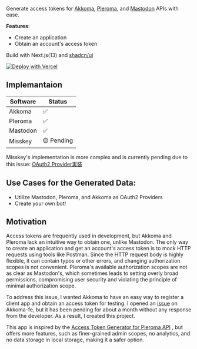 Generate access tokens for [Akkoma](https://akkoma.social/), [Pleroma](https://pleroma.social/), and [Mastodon](https://joinmastodon.org/) APIs with ease.

**Features**:
- Create an application
- Obtain an account's access token

Build with Next.js(13) and [shadcn/ui](https://ui.shadcn.com/)

[![Deploy with Vercel](https://vercel.com/button)](https://vercel.com/new/clone?repository-url=https%3A%2F%2Fgithub.com%2FSevichecc%2FM-OAuth&project-name=m-oauth&repository-name=M-OAuth&demo-title=M-OAuth&demo-description=Access%20token%20generator%20for%20Akkoma%2C%20Pleroma%2C%20Mastodon%20APIs.&demo-url=https%3A%2F%2Fm-oauth.seviche.cc&demo-image=https%3A%2F%2Fm-oauth.seviche.cc%2Fog.png)
## Implemantaion

| Software | Status     |
| -------- | ---------- |
| Akkoma   | ✅         |
| Pleroma  | ✅         |
| Mastodon | ✅         |
| Misskey  | 🟡 Pending |


Misskey's implementation is more complex and is currently pending due to this issue: [OAuth2 Provider実装](https://github.com/misskey-dev/misskey/issues/8262)

## Use Cases for the Generated Data:
- Utilize Mastodon, Pleroma, and Akkoma as OAuth2 Providers
- Create your own bot!

## Motivation

Access tokens are frequently used in development, but Akkoma and Pleroma lack an intuitive way to obtain one, unlike Mastodon. The only way to create an application and get an account's access token is to mock HTTP requests using tools like Postman. Since the HTTP request body is highly flexible, it can contain typos or other errors, and changing authorization scopes is not convenient. Pleroma's available authorization scopes are not as clear as Mastodon's, which sometimes leads to setting overly broad permissions, compromising user security and violating the principle of minimal authorization scope.

To address this issue, I wanted Akkoma to have an easy way to register a client app and obtain an access token for testing. I opened an [issue](https://akkoma.dev/AkkomaGang/akkoma-fe/issues/296) on Akkoma-fe, but it has been pending for about a month without any response from the developer. As a result, I created this project.

This app is inspired by the [Access Token Generator for Pleroma API](https://tools.splat.soy/pleroma-access-token/) , but offers more features, such as finer-grained admin scopes, no analytics, and no data storage in local storage, making it a safer option.

